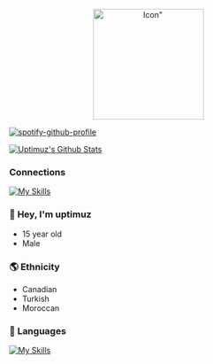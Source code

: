 <p align="center">
    <img width="200" height="200" src="https://cdn.discordapp.com/attachments/1142789930431561808/1145369971908689980/Untitled61_20230827105049.png" alt=Icon">
</p>

[![spotify-github-profile](https://spotify-github-profile.vercel.app/api/view?uid=315dgbwyxkswhukx4dasqh3yiw6i&cover_image=true&theme=novatorem&show_offline=false&background_color=121212&interchange=false&bar_color=57a0ff&bar_color_cover=false)](https://github.com/kittinan/spotify-github-profile)

[![Uptimuz's Github Stats](https://github-readme-stats.vercel.app/api?username=uptimuz?theme=transparent)](https://github.com/uptimuz)

### Connections
[![My Skills](https://skillicons.dev/icons?i=discord&perline=3)](https://dsc.gg/uptimuz)

### 👋 **Hey, I'm __uptimuz__**
-    15 year old
-    Male

### 🌎 **Ethnicity**
-   Canadian
-   Turkish
-   Moroccan

### 🐍  **Languages**
[![My Skills](https://skillicons.dev/icons?i=python,html,go&perline=3)](https://skillicons.dev)
<!---
uptimuz/uptimuz is a ✨ special ✨ repository because its `README.md` (this file) appears on your GitHub profile.
You can click the Preview link to take a look at your changes.
--->
